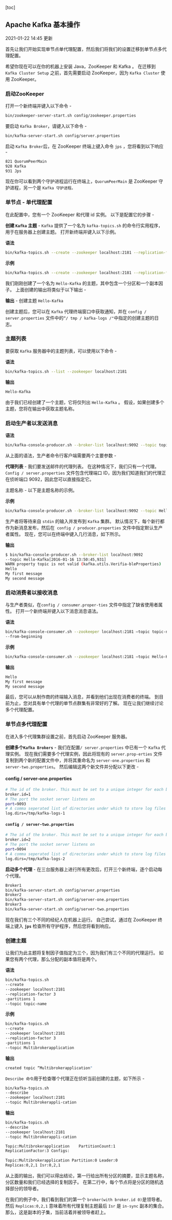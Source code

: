[toc]

## Apache Kafka 基本操作

2021-01-22 14:45 更新

首先让我们开始实现单节点单代理配置，然后我们将我们的设置迁移到单节点多代理配置。

希望你现在可以在你的机器上安装 Java，ZooKeeper 和 Kafka 。 在迁移到 `Kafka Cluster Setup` 之前，首先需要启动 ZooKeeper，因为 `Kafka Cluster` 使用 ZooKeeper。

### 启动ZooKeeper

打开一个新终端并键入以下命令 -

```bash
bin/zookeeper-server-start.sh config/zookeeper.properties
```

要启动 `Kafka Broker`，请键入以下命令 -

```bash
bin/kafka-server-start.sh config/server.properties
```

启动 `Kafka Broker`后，在 ZooKeeper 终端上键入命令 `jps` ，您将看到以下响应 -

```bash
821 QuorumPeerMain
928 Kafka
931 Jps
```

现在你可以看到两个守护进程运行在终端上，`QuorumPeerMain` 是 ZooKeeper 守护进程，另一个是 `Kafka 守护进程。`

### 单节点 - 单代理配置

在此配置中，您有一个 ZooKeeper 和代理 id 实例。 以下是配置它的步骤 -

**创建 `Kafka` 主题** - `Kafka` 提供了一个名为 `kafka-topics.sh` 的命令行实用程序，用于在服务器上创建主题。 打开新终端并键入以下示例。

**语法**

```bash
bin/kafka-topics.sh --create --zookeeper localhost:2181 --replication-factor 1 --partitions 1 --topic topic-name
```

**示例**

```bash
bin/kafka-topics.sh --create --zookeeper localhost:2181 --replication-factor 1   --partitions 1 --topic Hello-Kafka
```

我们刚刚创建了一个名为 `Hello-Kafka` 的主题，其中包含一个分区和一个副本因子。 上面创建的输出将类似于以下输出 -

**输出** - 创建主题 `Hello-Kafka` 

创建主题后，您可以在 `Kafka` 代理终端窗口中获取通知，并在 `config / server.properties` 文件中的`“/ tmp / kafka-logs /"`中指定的创建主题的日志。

### 主题列表

要获取 `Kafka` 服务器中的主题列表，可以使用以下命令 -

**语法**

```bash
bin/kafka-topics.sh --list --zookeeper localhost:2181
```

**输出**

```bash
Hello-Kafka
```

由于我们已经创建了一个主题，它将仅列出 `Hello-Kafka` 。 假设，如果创建多个主题，您将在输出中获取主题名称。

### 启动生产者以发送消息

**语法**

```bash
bin/kafka-console-producer.sh --broker-list localhost:9092 --topic topic-name
```

从上面的语法，生产者命令行客户端需要两个主要参数 -

**代理列表** - 我们要发送邮件的代理列表。 在这种情况下，我们只有一个代理。 `Config / server.properties` 文件包含代理端口 ID，因为我们知道我们的代理正在侦听端口 9092，因此您可以直接指定它。

主题名称 - 以下是主题名称的示例。

**示例**

```bash
bin/kafka-console-producer.sh --broker-list localhost:9092 --topic Hello-Kafka
```

生产者将等待来自 `stdin` 的输入并发布到 `Kafka` 集群。 默认情况下，每个新行都作为新消息发布，然后在` config / producer.properties` 文件中指定默认生产者属性。 现在，您可以在终端中键入几行消息，如下所示。

**输出**

```bash
$ bin/kafka-console-producer.sh --broker-list localhost:9092 
--topic Hello-Kafka[2016-01-16 13:50:45,931] 
WARN property topic is not valid (kafka.utils.Verifia-bleProperties)
Hello
My first message
My second message
```

### 启动消费者以接收消息

与生产者类似，在`config / consumer.proper-ties` 文件中指定了缺省使用者属性。 打开一个新终端并键入以下消息消息语法。

**语法**

```bash
bin/kafka-console-consumer.sh --zookeeper localhost:2181 —topic topic-name 
--from-beginning
```

**示例**

```bash
bin/kafka-console-consumer.sh --zookeeper localhost:2181 —topic Hello-Kafka --from-beginning
```

**输出**

```bash
Hello
My first message
My second message
```

最后，您可以从制作商的终端输入消息，并看到他们出现在消费者的终端。 到目前为止，您对具有单个代理的单节点群集有非常好的了解。 现在让我们继续讨论多个代理配置。

### 单节点多代理配置

在进入多个代理集群设置之前，首先启动 ZooKeeper 服务器。

**创建多个`Kafka Brokers`** - 我们在配置`/ server.properties` 中已有一个 `Kafka` 代理实例。 现在我们需要多个代理实例，因此将现有的 `server.prop-erties` 文件复制到两个新的配置文件中，并将其重命名为 `server-one.properties` 和 `server-two.properties`。 然后编辑这两个新文件并分配以下更改 -

#### config / server-one.properties

```bash
# The id of the broker. This must be set to a unique integer for each broker.
broker.id=1
# The port the socket server listens on
port=9093
# A comma seperated list of directories under which to store log files
log.dirs=/tmp/kafka-logs-1
```

#### `config / server-two.properties`

```bash
# The id of the broker. This must be set to a unique integer for each broker.
broker.id=2
# The port the socket server listens on
port=9094
# A comma seperated list of directories under which to store log files
log.dirs=/tmp/kafka-logs-2
```

**启动多个代理** - 在三台服务器上进行所有更改后，打开三个新终端，逐个启动每个代理。

```bash
Broker1
bin/kafka-server-start.sh config/server.properties
Broker2
bin/kafka-server-start.sh config/server-one.properties
Broker3
bin/kafka-server-start.sh config/server-two.properties
```

现在我们有三个不同的经纪人在机器上运行。 自己尝试，通过在 ZooKeeper 终端上键入 **`jps`** 检查所有守护程序，然后您将看到响应。

### 创建主题

让我们为此主题将复制因子值指定为三个，因为我们有三个不同的代理运行。 如果您有两个代理，那么分配的副本值将是两个。

**语法**

```bash
bin/kafka-topics.sh 
--create 
--zookeeper localhost:2181 
--replication-factor 3 
-partitions 1 
--topic topic-name
```

**示例**

```bash
bin/kafka-topics.sh 
--create 
--zookeeper localhost:2181 
--replication-factor 3 
-partitions 1 
--topic Multibrokerapplication
```

**输出**

```bash
created topic “Multibrokerapplication"
```

 `Describe 命令`用于检查哪个代理正在侦听当前创建的主题，如下所示 -

```bash
bin/kafka-topics.sh 
--describe 
--zookeeper localhost:2181 
--topic Multibrokerappli-cation
```

**输出**

```bash
bin/kafka-topics.sh 
--describe 
--zookeeper localhost:2181 
--topic Multibrokerappli-cation

Topic:Multibrokerapplication    PartitionCount:1 
ReplicationFactor:3 Configs:
   
Topic:Multibrokerapplication Partition:0 Leader:0 
Replicas:0,2,1 Isr:0,2,1
```

从上面的输出，我们可以得出结论，第一行给出所有分区的摘要，显示主题名称，分区数量和我们已经选择的复制因子。 在第二行中，每个节点将是分区的随机选择部分的领导者。

在我们的例子中，我们看到我们的第一个 `broker(with broker.id 0)`是领导者。 然后 `Replicas:0,2,1` 意味着所有代理复制主题最后 `Isr` 是 `in-sync` 副本的集合。 那么，这是副本的子集，当前活着并被领导者赶上。